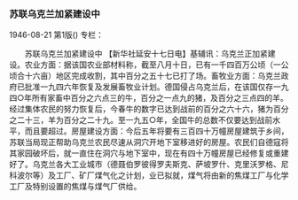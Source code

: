 ### 苏联乌克兰加紧建设中

1946-08-21
第1版()
专栏：

　　苏联乌克兰加紧建设中
    【新华社延安十七日电】基辅讯：乌克兰正加紧建设。农业方面：据该国农业部材料称，截至八月十日，已有一千四百万公顷（一公顷合十六亩）地区完成收割，其中百分之五十七已打了场。畜牧业方面：乌克兰政府已批准一九四六年恢复及发展畜牧业计划。德国侵占乌克兰后，在该国仅存一九四○年所有家畜中百分之六点三的牛，百分之一点九的猪，及百分之三点四的羊。经过集体农民的努力恢复后，今春牛的数字已达到战前的百分之六十六，猪为百分之二十三，羊为百分之二十九。至一九五○年，全国牛的总数不仅要达到战前水平，而且要超过。房屋建设方面：今后五年将要有三百四十万幢房屋建筑于乡间，苏联当局现正帮助乌克兰农民尽速从洞穴开地下室移进好的房屋。农民们自德寇将其家园破坏后，就一直住在洞穴与地下室中，现在有四十万幢房屋已经修复或重建好了。乌克兰各大工业城市（德聂伯罗彼得罗夫斯克、萨坡罗什、克里沃罗格、尼科波尔等）及工厂、矿厂煤气化之计划，业已拟就，煤气将由新的焦煤工厂与化学工厂及特别设置的焦煤与煤气厂供给。
